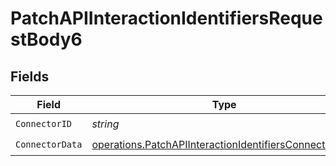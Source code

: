 # PatchAPIInteractionIdentifiersRequestBody6


## Fields

| Field                                                                                                                            | Type                                                                                                                             | Required                                                                                                                         | Description                                                                                                                      |
| -------------------------------------------------------------------------------------------------------------------------------- | -------------------------------------------------------------------------------------------------------------------------------- | -------------------------------------------------------------------------------------------------------------------------------- | -------------------------------------------------------------------------------------------------------------------------------- |
| `ConnectorID`                                                                                                                    | *string*                                                                                                                         | :heavy_check_mark:                                                                                                               | N/A                                                                                                                              |
| `ConnectorData`                                                                                                                  | [operations.PatchAPIInteractionIdentifiersConnectorData](../../models/operations/patchapiinteractionidentifiersconnectordata.md) | :heavy_check_mark:                                                                                                               | arbitrary                                                                                                                        |